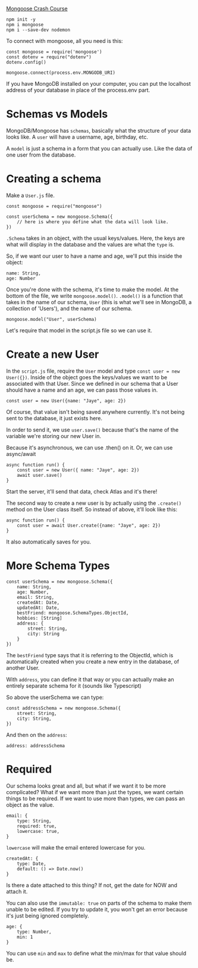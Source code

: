 [Mongoose Crash Course](https://www.youtube.com/watch?v=DZBGEVgL2eE)

    npm init -y
    npm i mongoose 
    npm i --save-dev nodemon

To connect with mongoose, all you need is this: 

    const mongoose = require('mongoose')
    const dotenv = require("dotenv")
    dotenv.config()

    mongoose.connect(process.env.MONGODB_URI)

If you have MongoDB installed on your computer, you can put the localhost address of your database in place of the process.env part.

# Schemas vs Models

MongoDB/Mongoose has `schemas`, basically what the structure of your data looks like. A `user` will have a username, age, birthday, etc. 

A `model` is just a schema in a form that you can actually use. Like the data of one user from the database.

# Creating a schema 
Make a `User.js` file. 

    const mongoose = require("mongoose")

    const userSchema = new mongoose.Schema({
        // here is where you define what the data will look like. 
    })

`.Schema` takes in an object, with the usual keys/values. Here, the keys are what will display in the database and the values are what the `type` is.

So, if we want our user to have a name and age, we'll put this inside the object: 

    name: String,
    age: Number

Once you're done with the schema, it's time to make the model. At the bottom of the file, we write `mongoose.model()`. `.model()` is a function that takes in the name of our schema, `User` (this is what we'll see in MongoDB, a collection of 'Users'), and the name of our schema. 

    mongoose.model("User", userSchema)

Let's require that model in the script.js file so we can use it.

# Create a new User
In the `script.js` file, require the `User` model and type `const user = new User({})`. Inside of the object goes the keys/values we want to be associated with that User. Since we defined in our schema that a User should have a name and an age, we can pass those values in.

    const user = new User({name: "Jaye", age: 2})

Of course, that value isn't being saved anywhere currently. It's not being sent to the database, it just exists here.

In order to send it, we use `user.save()` because that's the name of the variable we're storing our new User in.

Because it's asynchronous, we can use .then() on it. Or, we can use async/await 

    async function run() {
        const user = new User({ name: "Jaye", age: 2})
        await user.save()
    }

Start the server, it'll send that data, check Atlas and it's there!

The second way to create a new user is by actually using the `.create()` method on the User class itself. So instead of above, it'll look like this: 

    async function run() {
        const user = await User.create({name: "Jaye", age: 2})
    }

It also automatically saves for you.

# More Schema Types

    const userSchema = new mongoose.Schema({
        name: String,
        age: Number,
        email: String,
        createdAt: Date,
        updatedAt: Date,
        bestFriend: mongoose.SchemaTypes.ObjectId,
        hobbies: [String]
        address: {
            street: String,
            city: String
        }
    })

The `bestFriend` type says that it is referring to the ObjectId, which is automatically created when you create a new entry in the database, of another User.

With `address`, you can define it that way or you can actually make an entirely separate schema for it (sounds like Typescript)

So above the userSchema we can type: 

    const addressSchema = new mongoose.Schema({
        street: String,
        city: String,
    })

And then on the `address`:

    address: addressSchema

# Required
Our schema looks great and all, but what if we want it to be more complicated? What if we want more than just the types, we want certain things to be required. If we want to use more than types, we can pass an object as the value.

    email: {
        type: String,
        required: true,
        lowercase: true,
    }

`lowercase` will make the email entered lowercase for you.

    createdAt: {
        type: Date,
        default: () => Date.now()
    }

Is there a date attached to this thing? If not, get the date for NOW and attach it.

You can also use the `immutable: true` on parts of the schema to make them unable to be edited. If you try to update it, you won't get an error because it's just being ignored completely.

    age: {
        type: Number,
        min: 1
    }

You can use `min` and `max` to define what the min/max for that value should be. 